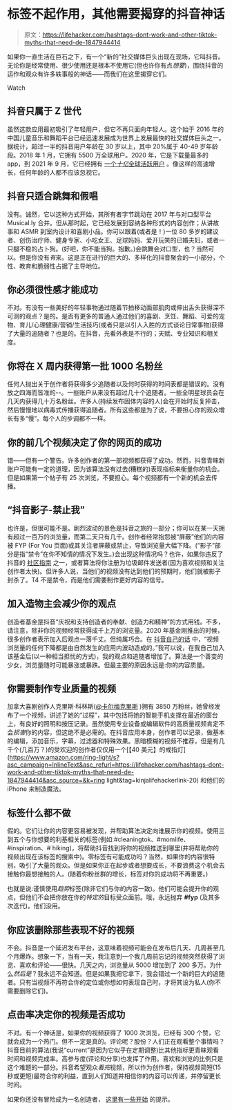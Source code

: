 # 标签不起作用，其他需要揭穿的抖音神话

> 原文：<https://lifehacker.com/hashtags-dont-work-and-other-tiktok-myths-that-need-de-1847944414>

如果你一直生活在巨石之下，有一个“新的”社交媒体巨头出现在现场，它叫抖音。无论你是经常使用、很少使用还是根本不使用它(但也许你有点*想要*)，围绕抖音的运作和观众有许多轶事般的神话——而我们在这里揭穿它们。

Watch

## 抖音只属于 Z 世代

虽然这款应用最初吸引了年轻用户，但它不再只面向年轻人。这个始于 2016 年的中国儿童音乐和舞蹈平台已经迅速发展成为世界上发展最快的社交媒体巨头之一。据统计，超过一半的抖音用户年龄在 30 岁以上，其中 20%属于 40-49 岁年龄段。2018 年 1 月，它拥有 5500 万全球用户。2020 年，它是下载量最多的 app，到 2021 年 9 月，它已经拥有 [一个*十亿*全球活跃用户](https://www.cnbc.com/2021/09/27/tiktok-reaches-1-billion-monthly-users.html) 。像这样的高速增长，任何年龄的人都不应该忽视它。

## **抖音只适合跳舞和假唱**

没有。诚然，它以这种方式开始，其所有者字节跳动在 2017 年与对口型平台 Musical.ly 合并。但从那时起，它已经发展到容纳各种形式的内容创作；从讲故事和 ASMR 到室内设计和喜剧小品。你可以跟着(或者是！)一位 80 多岁的建议者、创伤治疗师、健身专家、小吃女王、足球妈妈、爱开玩笑的已婚夫妇，或者一只腿不稳的占卜狗。(好吧，你不能当狗。抱歉。)会跳舞会对口型，也？当然可以。但是你没有*有*来。这是正在进行的巨大的、多样化的抖音聚会的一小部分，个性、教育和脆弱性占据了主导地位。

## 你必须很性感才能成功

不对。有没有一些美好的年轻事物通过随着节拍移动面部肌肉或伸出舌头获得深不可测的观点？是的。是否有更多的普通人通过他们的喜剧、烹饪、舞蹈、可爱的宠物、育儿/心理健康/营销/生活技巧(或者只是以引人入胜的方式谈论日常事物)获得了大量的追随者？也是的。在抖音，光看外表是不行的；天赋、专业知识和相关度。

## 你将在 X 周内获得第一批 1000 名粉丝

任何人抛出关于创作者将获得多少追随者以及何时获得的时间表都是错误的。没有放之四海而皆准的--。一些账户从来没有超过几十个追随者。一些全明星球员会在几天内获得几十万名粉丝。许多人(持续发布固体内容的人)会在开始时反复抨击，然后慢慢地以病毒式传播获得追随者。所有这些都是为了说，不要担心你的观众增长有多“慢”。每个人的步调都不一样。

## 你的前几个视频决定了你的网页的成功

错——但有一个警告。许多创作者的第一部视频都获得了成功。然而，抖音青睐新账户可能有一定的道理，因为该算法没有过去(糟糕的)表现指标来衡量你的机会。但是如果第一个帖子有 25 次浏览，不要担心。每个视频都有一个新的机会去传播。

## “抖音影子-禁止我”

也许是，但很可能不是。剧烈波动的景色是抖音之旅的一部分；你可以在某一天拥有超过一百万的浏览量，而第二天只有几千。创作者经常抱怨被“屏蔽”他们的内容被 FYP (For You 页面)或其关注者屏蔽或禁止，导致浏览量大幅下降。(“影子”部分是指“禁令”在你不知情的情况下发生。)会出现这种情况吗？也许，如果你违反了抖音的 [社区指南](https://www.tiktok.com/community-guidelines?lang=en) 之一，或者算法将你注册为垃圾邮件发送者(因为喜欢视频和关注创作者太快)。但许多人说，当他们的视频没有达到他们的预期时，他们就被影子封杀了。T4 不是禁令，而是他们需要制作更好内容的信号。

## 加入造物主会减少你的观点

创造者基金是抖音“庆祝和支持创造者的奉献、创造力和精神”的方式用钱。不多，请注意，除非你的视频经常获得成千上万的浏览量。2020 年基金刚推出的时候，很多创作者表示加入后观点一落千丈。但纯属巧合。在 [抖音自己的话](https://newsroom.tiktok.com/en-gb/tiktok-creator-fund-your-questions-answered) 中，“视频浏览量的任何下降都是由自然发生的应用内波动造成的。”我可以说，在我自己加入该基金后(以一种相当担忧的方式)，我的观点和追随者增加了。算法是一个善变的少女，浏览量随时可能暴涨或暴跌。但最主要的原因永远是:你的内容质量。

## 你需要制作专业质量的视频

加拿大喜剧创作人克里斯·科林斯([@卡尔梅克里斯](https://www.tiktok.com/@kallmekris?) )拥有 3850 万粉丝，她曾经发布了一个视频，讲述了她的“过程”，其中包括将她的智能手机支撑在最近的窗台上，有良好的照明和按压记录。虽然使用专业设备或编辑软件的高质量视频肯定不会*损害*你的内容，但这绝不是必需的。在抖音应用本身，创作者可以记录，做基本的编辑，添加音乐，字幕，过滤器和特殊效果。黑暗模糊的视频不推荐，但是有几千个(几百万？)的受欢迎的创作者仅仅用一个[【40 美元】的戒指灯](https://www.amazon.com/ring-light/s?asc_campaign=InlineText&asc_refurl=https://lifehacker.com/hashtags-dont-work-and-other-tiktok-myths-that-need-de-1847944414&asc_source=&k=ring light&tag=kinjalifehackerlink-20) 和他们的 iPhone 来制造魔法。

## 标签什么都不做

假的。它们让你的内容更容易被发现，并帮助算法决定向谁展示你的视频。使用三到五个与你想要的利基相关的标签(例如:#cleaningtok、#momlife、#inspiration、# hiking)，将帮助抖音找到将你的视频推送到哪里(并将帮助你的视频出现在该标签的搜索中)。零标签有可能成功吗？当然，如果你的内容很特别，吸引了大量的观众。但是如果你正在起步或者想要成长，不要浪费这个机会去接触你最想接触的人。(随着你粉丝群的增长，标签对你的成功将不再重要。)

也就是说:谨慎使用*趋势*标签(除非它们与你的内容一致)。他们可能会提升你的观点，但他们不会把你放在你的*特定的*目标受众面前。哦，永远抛弃 **#fyp** (及其多次迭代)。他们没用。

## 你应该删除那些表现不好的视频

不会。抖音是一个延迟发布平台，这意味着视频可能会在发布后几天、几周甚至几个月爆炸。想象一下，当有一天，我注意到一个我几周前忘记的视频突然获得了浏览、喜欢和评论——很快。几天之内，浏览量从 5000 增加到了 200 多万。为什么*然后是*？我永远不会知道。但是如果我把它拿下，我会错过一个新的巨大的追随者。只有当视频不再符合你的定位或你想如何表现自己时，才将其设为私人(你不需要删除它们)。

## 点击率决定你的视频是否成功

不对。有一个神话是，如果你的视频获得了 1000 次浏览，已经有 300 个赞，它就会成为一个热门。但不一定是真的。评论呢？股份？人们正在观看整个事情吗？抖音目前的算法(我说“current”是因为它似乎在定期调整)比其他指标更青睐观看时间和视频完成率。高参与度(评论和分享)也发挥了作用。喜欢和浏览的比例只是这个难题的一部分。抖音希望观众*看完*视频，所以作为创作者，保持视频简短(15 秒或更短)最符合你的利益，直到人们知道并相信你的内容可以传递，并停留更长时间。

如果你还没有冒险成为一名创造者， [这里有一些开始](https://lifehacker.com/a-beginners-guide-to-making-tiktoks-people-will-actuall-1847723486) 的提示。